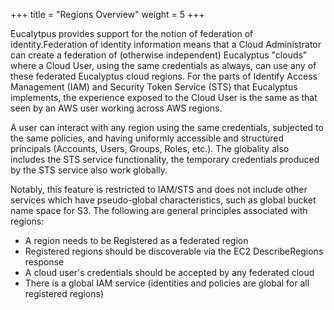 +++
title = "Regions Overview"
weight = 5
+++

Eucalytpus provides support for the notion of federation of identity.Federation of identity information means that a Cloud Administrator can create a federation of (otherwise independent) Eucalyptus "clouds" where a Cloud User, using the same credentials as always, can use any of these federated Eucalyptus cloud regions. For the parts of Identify Access Management (IAM) and Security Token Service (STS) that Eucalyptus implements, the experience exposed to the Cloud User is the same as that seen by an AWS user working across AWS regions. 

A user can interact with any region using the same credentials, subjected to the same policies, and having uniformly accessible and structured principals (Accounts, Users, Groups, Roles, etc.). The globality also includes the STS service functionality, the temporary credentials produced by the STS service also work globally. 

Notably, this feature is restricted to IAM/STS and does not include other services which have pseudo-global characteristics, such as global bucket name space for S3. The following are general principles associated with regions: 

* A region needs to be Registered as a federated region 
* Registered regions should be discoverable via the EC2 DescribeRegions response 
* A cloud user's credentials should be accepted by any federated cloud 
* There is a global IAM service (identities and policies are global for all registered regions) 




